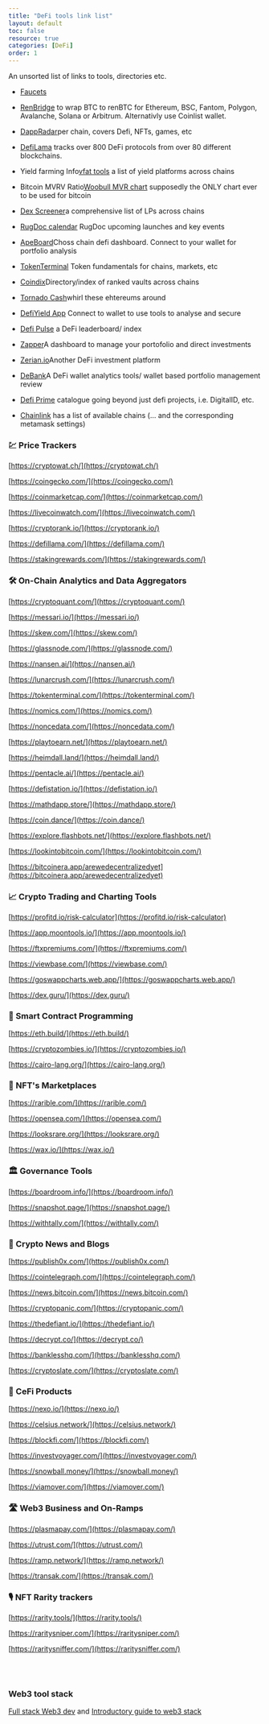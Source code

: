 ```yaml
---
title: "DeFi tools link list"
layout: default
toc: false
resource: true
categories: [DeFi]
order: 1
---
```

An unsorted list of links to tools, directories etc.

* [Faucets](https://stakely.io/faucet)

* [RenBridge](https://bridge.renproject.io/mint) to wrap BTC to renBTC for Ethereum, BSC, Fantom, Polygon, Avalanche, Solana or Arbitrum. Alternativly use Coinlist wallet.

* [DappRadar](https://dappradar.com/)per chain, covers Defi, NFTs, games, etc

* [DefiLama](https://defillama.com/) tracks over 800 DeFi protocols from over 80 different blockchains.

* Yield farming Info[vfat tools](https://vfat.tools/)  a list of yield platforms across chains

* Bitcoin MVRV Ratio[Woobull MVR chart](https://charts.woobull.com/bitcoin-mvrv-ratio/) supposedly the ONLY chart ever to be used for bitcoin

* [Dex Screener](https://dexscreener.com/)a comprehensive list of LPs across chains

* [RugDoc calendar](https://rugdoc.io/) RugDoc upcoming launches and key events

* [ApeBoard](https://apeboard.finance/dashboard)Choss chain defi dashboard. Connect to your wallet for portfolio analysis

* [TokenTerminal](https://www.tokenterminal.com/) Token  fundamentals for chains, markets, etc

* [Coindix](https://coindix.com/)Directory/index of ranked vaults across chains

* [Tornado Cash](https://tornado.cash/)whirl these ehtereums around

* [DefiYield App](https://defiyield.app/) Connect to wallet to use tools to analyse and secure

* [Defi Pulse](https://www.defipulse.com/) a DeFi leaderboard/ index

* [Zapper](https://zapper.fi/)A dashboard to manage your portofolio and direct investments

* [Zerian.io](https://zerion.io/)Another DeFi investment platform

* [DeBank](https://debank.live/)A DeFi wallet analytics tools/ wallet based portfolio management review

* [Defi Prime](https://defiprime.com/)  catalogue going beyond just defi projects, i.e. DigitalID, etc.

* [Chainlink](https://chainlist.org/) has a list of available chains (... and the corresponding metamask settings)

### 💹 Price Trackers
[https://cryptowat.ch/](https://cryptowat.ch/)

[https://coingecko.com/](https://coingecko.com/)

[https://coinmarketcap.com/](https://coinmarketcap.com/)

[https://livecoinwatch.com/](https://livecoinwatch.com/)

[https://cryptorank.io/](https://cryptorank.io/)

[https://defillama.com/](https://defillama.com/)

[https://stakingrewards.com/](https://stakingrewards.com/)

### 🛠️ On-Chain Analytics and Data Aggregators
[https://cryptoquant.com/](https://cryptoquant.com/)

[https://messari.io/](https://messari.io/)

[https://skew.com/](https://skew.com/)

[https://glassnode.com/](https://glassnode.com/)

[https://nansen.ai/](https://nansen.ai/)

[https://lunarcrush.com/](https://lunarcrush.com/)

[https://tokenterminal.com/](https://tokenterminal.com/)

[https://nomics.com/](https://nomics.com/)

[https://noncedata.com/](https://noncedata.com/)

[https://playtoearn.net/](https://playtoearn.net/)

[https://heimdall.land/](https://heimdall.land/)

[https://pentacle.ai/](https://pentacle.ai/)

[https://defistation.io/](https://defistation.io/)

[https://mathdapp.store/](https://mathdapp.store/)

[https://coin.dance/](https://coin.dance/)

[https://explore.flashbots.net/](https://explore.flashbots.net/)

[https://lookintobitcoin.com/](https://lookintobitcoin.com/)

[https://bitcoinera.app/arewedecentralizedyet](https://bitcoinera.app/arewedecentralizedyet)

### 📈 Crypto Trading and Charting Tools
[https://profitd.io/risk-calculator](https://profitd.io/risk-calculator)

[https://app.moontools.io/](https://app.moontools.io/)

[https://ftxpremiums.com/](https://ftxpremiums.com/)

[https://viewbase.com/](https://viewbase.com/)

[https://goswappcharts.web.app/](https://goswappcharts.web.app/)

[https://dex.guru/](https://dex.guru/)

### 🤖 Smart Contract Programming
[https://eth.build/](https://eth.build/)

[https://cryptozombies.io/](https://cryptozombies.io/)

[https://cairo-lang.org/](https://cairo-lang.org/)
 
### 🏪 NFT's Marketplaces
[https://rarible.com/](https://rarible.com/)

[https://opensea.com/](https://opensea.com/)

[https://looksrare.org/](https://looksrare.org/)

[https://wax.io/](https://wax.io/)

### 🏛️ Governance Tools
[https://boardroom.info/](https://boardroom.info/)

[https://snapshot.page/](https://snapshot.page/)

[https://withtally.com/](https://withtally.com/)

### 📰 Crypto News and Blogs
[https://publish0x.com/](https://publish0x.com/)

[https://cointelegraph.com/](https://cointelegraph.com/)

[https://news.bitcoin.com/](https://news.bitcoin.com/)

[https://cryptopanic.com/](https://cryptopanic.com/)

[https://thedefiant.io/](https://thedefiant.io/)

[https://decrypt.co/](https://decrypt.co/)

[https://banklesshq.com/](https://banklesshq.com/)

[https://cryptoslate.com/](https://cryptoslate.com/)

### 🏦 CeFi Products
[https://nexo.io/](https://nexo.io/)

[https://celsius.network/](https://celsius.network/)

[https://blockfi.com/](https://blockfi.com/)

[https://investvoyager.com/](https://investvoyager.com/)

[https://snowball.money/](https://snowball.money/)

[https://viamover.com/](https://viamover.com/)

### 🛣️ Web3 Business and On-Ramps
[https://plasmapay.com/](https://plasmapay.com/)

[https://utrust.com/](https://utrust.com/)

[https://ramp.network/](https://ramp.network/)

[https://transak.com/](https://transak.com/)

### 🎙️ NFT Rarity trackers
[https://rarity.tools/](https://rarity.tools/)

[https://raritysniper.com/](https://raritysniper.com/)

[https://raritysniffer.com/](https://raritysniffer.com/)

<br><br>

### Web3 tool stack
[Full stack Web3 dev](https://dev.to/dabit3/the-complete-guide-to-full-stack-web3-development-4g74) 
and [Introductory guide to web3 stack](https://edgeandnode.com/blog/defining-the-web3-stack)

